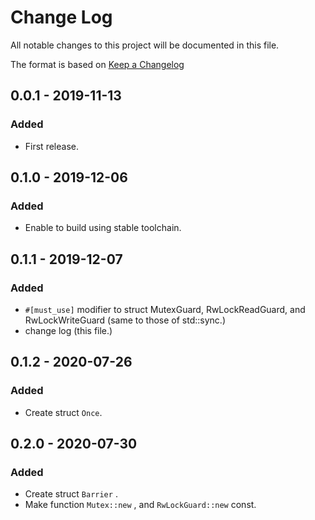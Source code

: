 # Change Log
All notable changes to this project will be documented in this file.

The format is based on [Keep a Changelog](http://keepachangelog.com/)

## 0.0.1 - 2019-11-13
### Added
- First release.

## 0.1.0 - 2019-12-06
### Added
- Enable to build using stable toolchain.

## 0.1.1 - 2019-12-07
### Added
- `#[must_use]` modifier to struct MutexGuard, RwLockReadGuard, and RwLockWriteGuard (same to those of std::sync.)
- change log (this file.)

## 0.1.2 - 2020-07-26
### Added
- Create struct `Once`.

## 0.2.0 - 2020-07-30
### Added
- Create struct `Barrier` .
- Make function `Mutex::new` , and `RwLockGuard::new` const.
